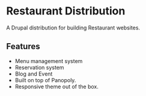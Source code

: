 Restaurant Distribution
=========

A Drupal distribution for building Restaurant websites.

Features
--------------

* Menu management system
* Reservation system
* Blog and Event
* Built on top of Panopoly.
* Responsive theme out of the box.
